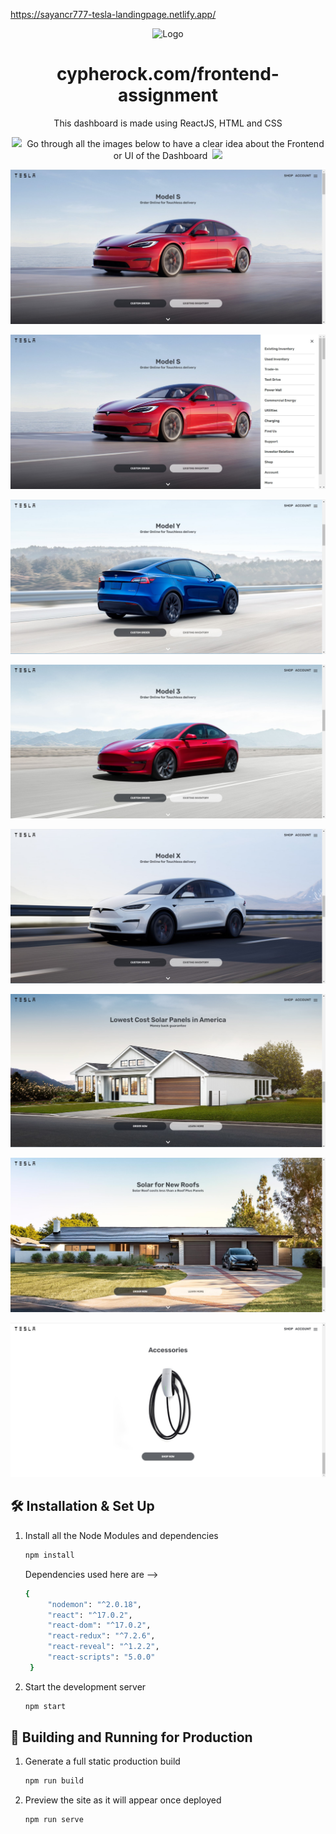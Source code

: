 https://sayancr777-tesla-landingpage.netlify.app/

<div align="center">
  <img alt="Logo" src="https://res.cloudinary.com/crunchbase-production/image/upload/c_lpad,h_256,w_256,f_auto,q_auto:eco,dpr_1/e9afedb50d8b318b3299" width="250" />
</div>

<h1 align="center">
  cypherock.com/frontend-assignment
</h1>
<p align="center">
  This dashboard is made using ReactJS, HTML and CSS
</p>
<p align="center">
  <img src="https://media0.giphy.com/media/Yx17W03kc8QSsbLBcb/giphy.gif?cid=ecf05e47w5pl0zoowssommrnea77o2x0utbsogisnmu2bfrr&rid=giphy.gif&ct=s" width="45">&nbsp;
  Go through all the images below to have a clear idea about the Frontend or UI of the Dashboard
&nbsp;<img src="https://media0.giphy.com/media/Yx17W03kc8QSsbLBcb/giphy.gif?cid=ecf05e47w5pl0zoowssommrnea77o2x0utbsogisnmu2bfrr&rid=giphy.gif&ct=s" width="45">
</p>



![image1](https://raw.githubusercontent.com/Sayan-Maity/Tesla-Clone/main/src/readmeImages/image1.jpg) 

![image8](https://raw.githubusercontent.com/Sayan-Maity/Tesla-Clone/main/src/readmeImages/image8.jpg) 

![image2](https://raw.githubusercontent.com/Sayan-Maity/Tesla-Clone/main/src/readmeImages/image2.jpg) 

![image3](https://raw.githubusercontent.com/Sayan-Maity/Tesla-Clone/main/src/readmeImages/image3.jpg) 

![image4](https://raw.githubusercontent.com/Sayan-Maity/Tesla-Clone/main/src/readmeImages/image4.jpg) 

![image5](https://raw.githubusercontent.com/Sayan-Maity/Tesla-Clone/main/src/readmeImages/image5.jpg) 

![image6](https://raw.githubusercontent.com/Sayan-Maity/Tesla-Clone/main/src/readmeImages/image6.jpg) 

![image7](https://raw.githubusercontent.com/Sayan-Maity/Tesla-Clone/main/src/readmeImages/image7.jpg) 




## 🛠 Installation & Set Up

1. Install all the Node Modules and dependencies

   ```sh
   npm install 
   ```
   Dependencies used here are -->
   ```sh
   { 
        "nodemon": "^2.0.18",
        "react": "^17.0.2",
        "react-dom": "^17.0.2",
        "react-redux": "^7.2.6",
        "react-reveal": "^1.2.2",
        "react-scripts": "5.0.0"
    }
   ```

4. Start the development server

   ```sh
   npm start
   ```

## 🚀 Building and Running for Production

1. Generate a full static production build

   ```sh
   npm run build
   ```

1. Preview the site as it will appear once deployed

   ```sh
   npm run serve
   ```
